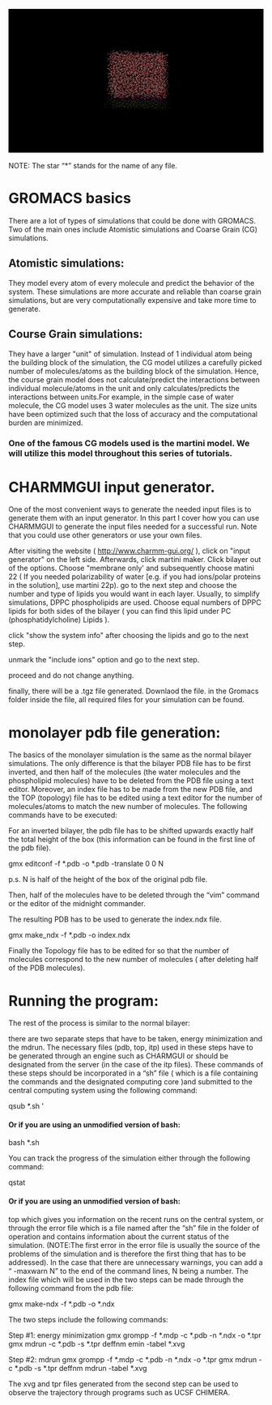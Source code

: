 

![Monolayer](https://github.com/vanegasj/MDTutorials/blob/master/guz_images/monolayer.png)





NOTE:  The star “*” stands for the name of any file.


# GROMACS basics


There are a lot of types of simulations that could be done with GROMACS. Two of the main ones include Atomistic simulations and Coarse Grain (CG) simulations.
## Atomistic simulations: 
They model every atom of every molecule and predict the behavior of the system. These simulations are more accurate and reliable than coarse grain simulations, but are very computationally expensive and take more time to generate.
## Course Grain simulations:
They have a larger "unit" of simulation. Instead of 1 individual atom being the building block of the simulation, the CG model utilizes a carefully picked number of molecules/atoms as the building block of the simulation.
Hence, the course grain model does not calculate/predict the interactions between individual molecule/atoms in the unit and only calculates/predicts  the interactions between units.For example, in the simple case of water molecule, the CG model uses 3 water molecules as the unit. The size units have been optimized such that the loss of accuracy and the computational burden are minimized.
### One of the famous CG models used is the martini model. We will utilize this model throughout this series of tutorials.


# CHARMMGUI input generator.

One of the most convenient ways to generate the needed input files is to generate them with an input generator. In this part I cover how you can use CHARMMGUI to generate the input files needed for a successful run. Note that you could use other generators or use your own files.

After visiting the website ( http://www.charmm-gui.org/ ), click on "input generator" on the left side. Afterwards, click martini maker. Click bilayer out of the options. Choose "membrane only' and subsequently choose matini 22 ( If you needed polarizability of water [e.g. if you had ions/polar proteins in the solution], use martini 22p).
go to the next step and choose the number and type of lipids you would want in each layer. Usually, to simplify simulations, DPPC phospholipids are used. Choose equal numbers of DPPC lipids for both sides of the bilayer ( you can find this lipid under  PC (phosphatidylcholine) Lipids ).

click "show the system info" after choosing the lipids and go to the next step.

unmark the "include ions" option and go to the next step.

proceed and do not change anything.

finally, there will be a .tgz file generated. Downlaod the file.
in the Gromacs folder inside  the file, all required files for your simulation can be found.

 



# monolayer pdb file generation:


The basics of the monolayer simulation is the same as the normal bilayer simulations. The only difference is that the bilayer PDB file has to be first inverted, and then half of the molecules (the water molecules and the phospholipid molecules) have to be deleted from the PDB file using a text editor. Moreover, an index file has to be made from the new PDB file, and the TOP (topology) file has to be edited using a text editor for the number of molecules/atoms  to match the new number of molecules. 
The following commands have to be executed:

For an inverted bilayer, the pdb file has to be shifted upwards exactly half the total height of the box (this information can be found in the first line of the pdb file). 

gmx editconf -f *.pdb -o *.pdb -translate 0 0 N

p.s. N is half of the height of the box of the original pdb file.

Then, half of the molecules have to be deleted through the “vim” command or the editor of the midnight commander.

The resulting PDB has to be used to generate the index.ndx file.



gmx make_ndx -f *.pdb -o index.ndx

Finally the Topology file has to be edited for so that the number of molecules correspond to the new number of molecules ( after deleting half of the PDB molecules).



# Running the program:


The rest of the process is similar to the normal bilayer:

there are two separate steps that have to be taken, energy minimization and the mdrun. The necessary files (pdb, top, itp) used in these steps have to be generated through an engine such as CHARMGUI or should be designated from the server (in the case of the itp files). These commands of these steps should be incorporated in a “sh” file ( which is a file containing the commands and the designated computing core )and submitted to the central computing system using the following command:


qsub *.sh '
#### Or if you are using an unmodified version of bash:
bash *.sh

You can track the progress of the simulation either through the following command: 

qstat

#### Or if you are using an unmodified version of bash:

top
which gives you information on the recent runs on the central system, or through the error file which is a file named after the “sh” file in the folder of operation and contains information about the current status of the simulation. (NOTE:The first error in the error file is usually the source of the problems of the simulation and is therefore the first thing that has to be addressed). 
In the case that there are unnecessary warnings, you can add a “ -maxwarn N” to the end of the command lines, N being a number.
The index file which will be used in the two steps can be made through the following command from the pdb file:

gmx make-ndx -f *.pdb -o *.ndx

The two steps include the following commands:

Step #1: energy minimization
gmx grompp -f *.mdp -c *.pdb -n *.ndx -o *.tpr
gmx mdrun -c *.pdb -s *.tpr   deffnm emin   -tabel *.xvg

Step #2: mdrun 
gmx grompp -f *.mdp -c *.pdb -n *.ndx -o *.tpr
gmx mdrun -c *.pdb -s *.tpr   deffnm mdrun -tabel *.xvg

The xvg and tpr files generated from the second step can be used to observe the trajectory through programs such as UCSF CHIMERA.

